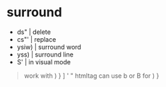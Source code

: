# surround

- ds"   | delete 
- cs"'  | replace 
- ysiw) | surround word 
- yss)  | surround line
- S'    | in visual mode

> work with ) } ] ' " htmltag
> can use b or B for ) }

